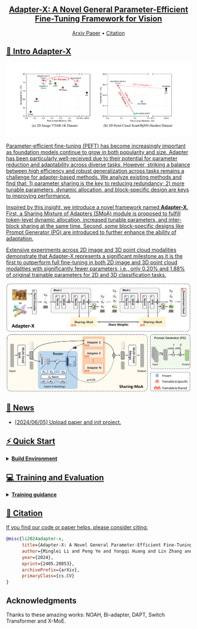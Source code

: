 <!-- <div align= "center">
    <img src="./assets/images/meshxl_logo.jpg" width="170px">
    <h1> Official repo for Adapter-X</h1>

</div> -->

<div align="center">
    <h2> <a href="https://arxiv.org/abs/2406.03051">Adapter-X: A Novel General Parameter-Efficient Fine-Tuning Framework for Vision</a></h2>

<p align="center">
  <!-- <a href="https://ch3cook-fdu.github.io/">Project Page</a> • -->
  <a href="https://arxiv.org/abs/2406.03051">Arxiv Paper</a> •
  <!-- <a href="">HuggingFace Demo</a> • -->
  <a href="#-citation">Citation
</p>

</div>

<div align="center">

<!-- <img src="https://cdn.discordapp.com/attachments/941582479117127680/1111543600879259749/20230526075532.png" width="350px"> -->

<!-- |                                                   Teaser Video                                                   |                                                    Demo Video                                                    |
| :--------------------------------------------------------------------------------------------------------------: | :--------------------------------------------------------------------------------------------------------------: |
| <video src="https://github.com/OpenMotionLab/MotionGPT/assets/120085716/a741e162-b2f4-4f65-af8e-aa19c4115a9e" /> | <video src="https://github.com/OpenMotionLab/MotionGPT/assets/120085716/ae966d17-6326-43e6-8d5b-8562cf3ffd52" /> | -->

</div>

<!-- ### [MeshXL: Neural Coordinate Field for Generative 3D Foundation Models](https://motion-gpt.github.io/) -->
<!-- ### [Project Page](https://motion-gpt.github.io/) | [Arxiv Paper](https://arxiv.org/abs/2306.14795) | [HuggingFace Demo](xxx) -->

## 🏃 Intro Adapter-X
<img width="1194" alt="teaser" src="./assets/images/teaser.png">

Parameter-efficient fine-tuning (PEFT) has become increasingly important as foundation models continue to grow in both popularity and size. Adapter has been particularly well-received due to their potential for parameter reduction and adaptability across diverse tasks. However, striking a balance between high efficiency and robust generalization across tasks remains a challenge for adapter-based methods. We analyze existing methods and find that: 1) parameter sharing is the key to reducing redundancy; 2) more tunable parameters, dynamic allocation, and block-specific design are keys to improving performance.

Inspired by this insight, we introduce a novel framework named **Adapter-X**. First, a Sharing Mixture of Adapters (SMoA) module is proposed to fulfill token-level dynamic allocation, increased tunable parameters, and inter-block sharing at the same time. Second, some block-specific designs like Prompt Generator (PG) are introduced to further enhance the ability of adaptation. 

Extensive experiments across 2D image and 3D point cloud modalities demonstrate that Adapter-X represents a significant milestone as it is the first to outperform full fine-tuning in both 2D image and 3D point cloud modalities with significantly fewer parameters, i.e., only 0.20% and 1.88% of original trainable parameters for 2D and 3D classification tasks. 


<img width="1194" alt="pipeline" src="./assets/images/pipeline.png">


## 🚩 News

- [2024/06/05] Upload paper and init project.

## ⚡ Quick Start

<details>
  <summary><b>Build Environment</b></summary>

</details>

## 💻 Training and Evaluation

<details>
  <summary><b>Training guidance</b></summary>

</details>


## 📖 Citation

If you find our code or paper helps, please consider citing:

```bibtex
@misc{li2024adapter-x,
      title={Adapter-X: A Novel General Parameter-Efficient Fine-Tuning Framework for Vision}, 
      author={Minglei Li and Peng Ye and Yongqi Huang and Lin Zhang and Tao Chen and Tong He and  Jiayuan Fan and Wanli Ouyang},
      year={2024},
      eprint={2405.20853},
      archivePrefix={arXiv},
      primaryClass={cs.CV}
}
```

## Acknowledgments

Thanks to these amazing works: NOAH, Bi-adapter, DAPT, Switch Transformer and X-MoE.
